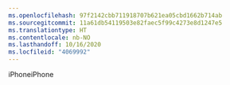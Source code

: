 ```yaml
---
ms.openlocfilehash: 97f2142cbb711918707b621ea05cbd1662b714ab
ms.sourcegitcommit: 11a61db54119503e82faec5f99c4273e8d1247e5
ms.translationtype: HT
ms.contentlocale: nb-NO
ms.lasthandoff: 10/16/2020
ms.locfileid: "4069992"
---
```

<span data-ttu-id="42d97-101">iPhone</span><span class="sxs-lookup"><span data-stu-id="42d97-101">iPhone</span></span>